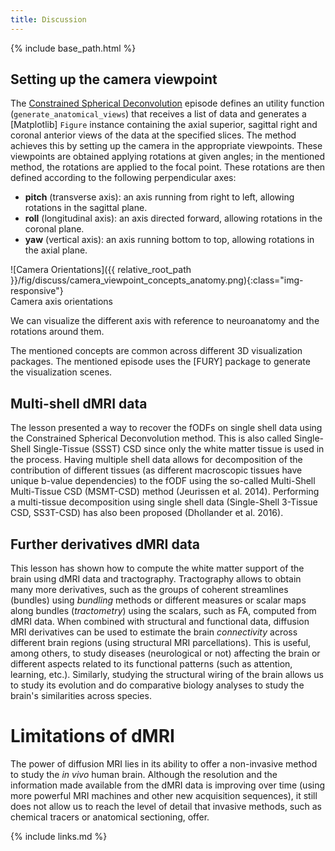```yaml
---
title: Discussion
---
```


{% include base_path.html %}

## Setting up the camera viewpoint

The [Constrained Spherical Deconvolution] episode defines an utility function
(`generate_anatomical_views`) that receives a list of data and generates a
[Matplotlib] `Figure` instance containing the axial superior, sagittal right
and coronal anterior views of the data at the specified slices. The method
achieves this by setting up the camera in the appropriate viewpoints. These
viewpoints are obtained applying rotations at given angles; in the mentioned
method, the rotations are applied to the focal point. These rotations are then
defined according to the following perpendicular axes:

- **pitch** (transverse axis): an axis running from right to left, allowing
rotations in the sagittal plane.
- **roll** (longitudinal axis): an axis directed forward, allowing rotations in
the coronal plane.
- **yaw** (vertical axis): an axis running bottom to top, allowing rotations in
the axial plane.

![Camera Orientations]({{ relative_root_path }}/fig/discuss/camera_viewpoint_concepts_anatomy.png){:class="img-responsive"} \
Camera axis orientations

We can visualize the different axis with reference to neuroanatomy and the rotations around them.

The mentioned concepts are common across different 3D visualization packages.
The mentioned episode uses the [FURY] package to generate the visualization
scenes.

## Multi-shell dMRI data

The lesson presented a way to recover the fODFs on single shell data using the
Constrained Spherical Deconvolution method. This is also called Single-Shell
Single-Tissue (SSST) CSD since only the white matter tissue is used in the
process. Having multiple shell data allows for decomposition of the
contribution of different tissues (as different macroscopic tissues have unique
b-value dependencies) to the fODF using the so-called Multi-Shell Multi-Tissue
CSD (MSMT-CSD) method (Jeurissen et al. 2014). Performing a multi-tissue
decomposition using single shell data (Single-Shell 3-Tissue CSD, SS3T-CSD) has
also been proposed (Dhollander et al. 2016).

## Further derivatives dMRI data

This lesson has shown how to compute the white matter support of the brain
using dMRI data and tractography. Tractography allows to obtain many more
derivatives, such as the groups of coherent streamlines (bundles) using
*bundling* methods or different measures or scalar maps along bundles
(*tractometry*) using the scalars, such as FA, computed from dMRI data. When
combined with structural and functional data, diffusion MRI derivatives can be
used to estimate the brain *connectivity* across different brain regions (using
structural MRI parcellations). This is useful, among others, to study diseases
(neurological or not) affecting the brain or different aspects related to its
functional patterns (such as attention, learning, etc.). Similarly, studying the
structural wiring of the brain allows us to study its evolution and do
comparative biology analyses to study the brain's similarities across species.

# Limitations of dMRI

The power of diffusion MRI lies in its ability to offer a non-invasive method
to study the *in vivo* human brain. Although the resolution and the information
made available from the dMRI data is improving over time (using more powerful
MRI machines and other new acquisition sequences), it still does not allow us
to reach the level of detail that invasive methods, such as chemical tracers or
anatomical sectioning, offer.


[Constrained Spherical Deconvolution]: https://carpentries-incubator.github.io/SDC-BIDS-dMRI/constrained_spherical_deconvolution/index.html

{% include links.md %}
